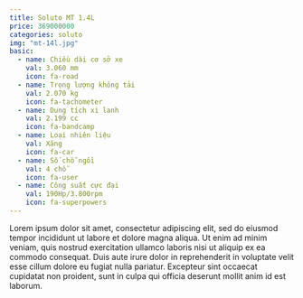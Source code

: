 ```yaml
---
title: Soluto MT 1.4L
price: 369000000
categories: soluto
img: "mt-14l.jpg"
basic:
  - name: Chiều dài cơ sở xe
    val: 3.060 mm
    icon: fa-road
  - name: Trọng lượng không tải
    val: 2.070 kg
    icon: fa-tachometer
  - name: Dung tích xi lanh
    val: 2.199 cc
    icon: fa-bandcamp
  - name: Loại nhiên liệu
    val: Xăng
    icon: fa-car
  - name: Số chỗ ngồi
    val: 4 chỗ
    icon: fa-user
  - name: Công suất cực đại
    val: 190Hp/3.800rpm
    icon: fa-superpowers
---
```


Lorem ipsum dolor sit amet, consectetur adipiscing elit, sed do eiusmod tempor incididunt ut labore et dolore magna aliqua. Ut enim ad minim veniam, quis nostrud exercitation ullamco laboris nisi ut aliquip ex ea commodo consequat. Duis aute irure dolor in reprehenderit in voluptate velit esse cillum dolore eu fugiat nulla pariatur. Excepteur sint occaecat cupidatat non proident, sunt in culpa qui officia deserunt mollit anim id est laborum.
